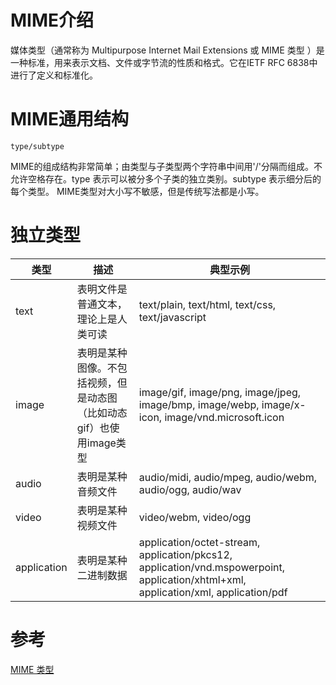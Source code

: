 # MIME介绍

媒体类型（通常称为 Multipurpose Internet Mail Extensions 或 MIME 类型 ）是一种标准，用来表示文档、文件或字节流的性质和格式。它在IETF RFC 6838中进行了定义和标准化。

# MIME通用结构

```
type/subtype
```

MIME的组成结构非常简单；由类型与子类型两个字符串中间用'/'分隔而组成。不允许空格存在。type 表示可以被分多个子类的独立类别。subtype 表示细分后的每个类型。
MIME类型对大小写不敏感，但是传统写法都是小写。

# 独立类型

类型|描述|典型示例
--|--|--
text|表明文件是普通文本，理论上是人类可读|text/plain, text/html, text/css, text/javascript
image|表明是某种图像。不包括视频，但是动态图（比如动态gif）也使用image类型|image/gif, image/png, image/jpeg, image/bmp, image/webp, image/x-icon, image/vnd.microsoft.icon
audio|表明是某种音频文件|audio/midi, audio/mpeg, audio/webm, audio/ogg, audio/wav
video|表明是某种视频文件|video/webm, video/ogg
application|表明是某种二进制数据|application/octet-stream, application/pkcs12, application/vnd.mspowerpoint, application/xhtml+xml, application/xml,  application/pdf

# 参考
[MIME 类型](https://developer.mozilla.org/zh-CN/docs/Web/HTTP/Basics_of_HTTP/MIME_types)